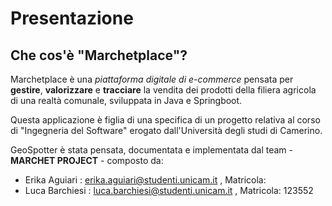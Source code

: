 # Presentazione
## Che cos'è "Marchetplace"?

Marchetplace è una *piattaforma digitale di e-commerce* pensata per **gestire**, **valorizzare** e **tracciare** la vendita dei prodotti della filiera agricola di una realtà comunale, sviluppata in Java e Springboot.

Questa applicazione è figlia di una specifica di un progetto relativa al corso di "Ingegneria del Software" erogato dall'Università degli studi di Camerino.

GeoSpotter è stata pensata, documentata e implementata dal team - **MARCHET PROJECT** - composto da:
* Erika Aguiari : erika.aguiari@studenti.unicam.it , Matricola: 
* Luca Barchiesi : luca.barchiesi@studenti.unicam.it , Matricola: 123552
